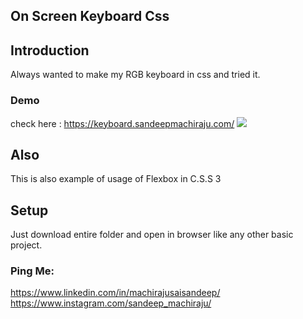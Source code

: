 ## On Screen Keyboard  Css 

## Introduction
Always wanted to make my RGB keyboard in css and tried it.
### Demo 
check here : https://keyboard.sandeepmachiraju.com/
![](keyboard.gif)
## Also
This is also example of usage of Flexbox in C.S.S 3
## Setup
Just download entire folder and open in browser like any other basic project.

### Ping Me:
https://www.linkedin.com/in/machirajusaisandeep/
<br>
https://www.instagram.com/sandeep_machiraju/

